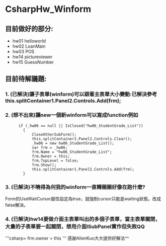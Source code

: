 # CsharpHw_Winform
## 目前做好的部分:
- hw01 helloworld
- hw02 LoanMain
- hw03 POS
- hw14 pictureviewer
- hw15 GuessNumber


## 目前待解議題:
### 1. (已解決)讓子表單(winform)可以跟著主表單大小變動:已解決參考this.splitContainer1.Panel2.Controls.Add(frm);
### 2. (想不出來)讓new一個新winform可以寫成function例如

          if (_hw06 == null || IsClosed("hw06_StudentGrade_List"))
            {
                CloseOtherSubForm();
                this.splitContainer1.Panel2.Controls.Clear();
                _hw06 = new hw06_StudentGrade_List();
                var frm = _hw06;
                frm.Name = "hw06_StudentGrade_List";
                frm.Owner = this;
                frm.TopLevel = false;
                frm.Show();
                this.splitContainer1.Panel2.Controls.Add(frm);
            }

### 3. (已解決)不曉得為何我的winform一直轉圈圈好像在跑什麼?
Form的UseWaitCursor屬性設定為true，就強制cursor只能是waiting狀態。改成false解決。
### 4. (已解決)hw14要做介面主表單叫出的多個子表單，當主表單關閉，大量的子表單要一起關閉，想用介面ISubPanel實作但失敗QQ
'''csharp=
frm.owner = this
'''
感謝AllenKuo大大提供好解法^^

